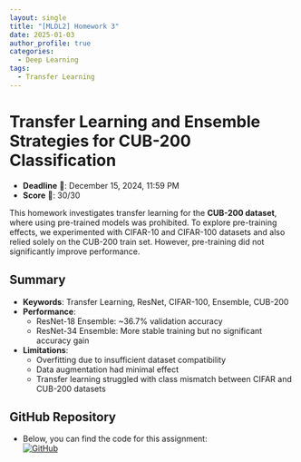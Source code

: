 ```yaml
---
layout: single
title: "[MLDL2] Homework 3"
date: 2025-01-03
author_profile: true
categories:
  - Deep Learning
tags:
  - Transfer Learning
---
```


# Transfer Learning and Ensemble Strategies for CUB-200 Classification

- **Deadline** 📅: December 15, 2024, 11:59 PM  
- **Score** 🌟: 30/30  

This homework investigates transfer learning for the **CUB-200 dataset**, where using pre-trained models was prohibited. To explore pre-training effects, we experimented with CIFAR-10 and CIFAR-100 datasets and also relied solely on the CUB-200 train set. However, pre-training did not significantly improve performance.

## Summary
- **Keywords**: Transfer Learning, ResNet, CIFAR-100, Ensemble, CUB-200
- **Performance**: 
  - ResNet-18 Ensemble: ~36.7% validation accuracy
  - ResNet-34 Ensemble: More stable training but no significant accuracy gain
- **Limitations**:
  - Overfitting due to insufficient dataset compatibility
  - Data augmentation had minimal effect
  - Transfer learning struggled with class mismatch between CIFAR and CUB-200 datasets

## GitHub Repository
- Below, you can find the code for this assignment:  
  [![GitHub](https://img.shields.io/badge/GitHub-Repository-black?logo=github)](https://github.com/stateun/MLDL2/tree/main/Transfer_leraning)